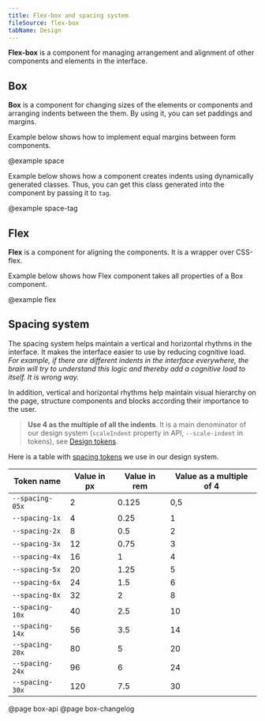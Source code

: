 ```yaml
---
title: Flex-box and spacing system
fileSource: flex-box
tabName: Design
---
```


**Flex-box** is a component for managing arrangement and alignment of other components and elements in the interface.

## Box

**Box** is a component for changing sizes of the elements or components and arranging indents between the them. By using it, you can set paddings and margins.

Example below shows how to implement equal margins between form components.

@example space

Example below shows how a component creates indents using dynamically generated classes. Thus, you can get this class generated into the component by passing it to `tag`.

@example space-tag

## Flex

**Flex** is a component for aligning the components. It is a wrapper over CSS-flex.

Example below shows how Flex component takes all properties of a Box component.

@example flex

## Spacing system

The spacing system helps maintain a vertical and horizontal rhythms in the interface. It makes the interface easier to use by reducing cognitive load. _For example, if there are different indents in the interface everywhere, the brain will try to understand this logic and thereby add a cognitive load to itself. It is wrong way._

In addition, vertical and horizontal rhythms help maintain visual hierarchy on the page, structure components and blocks according their importance to the user.

> **Use 4 as the multiple of all the indents**. It is a main denominator of our design system (`scaleIndent` property in API, `--scale-indent` in tokens), see [Design tokens](/style/design-tokens/).

Here is a table with [spacing tokens](/style/design-tokens/) we use in our design system.

| Token name      | Value in px | Value in rem | Value as a multiple of 4 |
| --------------- | ----------- | ------------ | ------------------------ |
| `--spacing-05x` | 2           | 0.125        | 0,5                      |
| `--spacing-1x`  | 4           | 0.25         | 1                        |
| `--spacing-2x`  | 8           | 0.5          | 2                        |
| `--spacing-3x`  | 12          | 0.75         | 3                        |
| `--spacing-4x`  | 16          | 1            | 4                        |
| `--spacing-5x`  | 20          | 1.25         | 5                        |
| `--spacing-6x`  | 24          | 1.5          | 6                        |
| `--spacing-8x`  | 32          | 2            | 8                        |
| `--spacing-10x` | 40          | 2.5          | 10                       |
| `--spacing-14x` | 56          | 3.5          | 14                       |
| `--spacing-20x` | 80          | 5            | 20                       |
| `--spacing-24x` | 96          | 6            | 24                       |
| `--spacing-30x` | 120         | 7.5          | 30                       |

@page box-api
@page box-changelog
